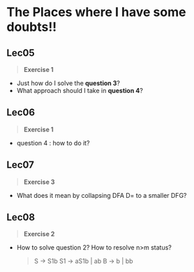 # The Places where I have some doubts!!

## Lec05
>__Exercise 1__
- Just how do I solve the __question 3__?
- What approach should I take in __question 4__?
## Lec06
>__Exercise 1__
- question 4 : how to do it?
## Lec07
>__Exercise 3__
- What does it mean by collapsing DFA D= to a smaller DFG?
## Lec08
>__Exercise 2__
- How to solve question 2? How to resolve n>m status?
	> S  -> S1b
	> S1 -> aS1b | ab
	> B  -> b | bb

